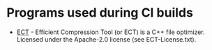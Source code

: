 # Programs used during CI builds

- [ECT](https://github.com/fhanau/Efficient-Compression-Tool) - Efficient Compression Tool (or ECT) is a C++ file optimizer. Licensed under the Apache-2.0 license (see ECT-License.txt).
